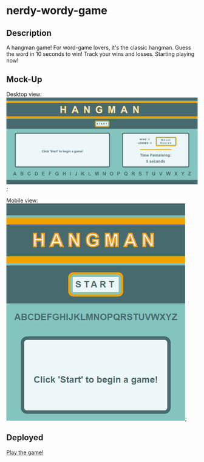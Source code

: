 # nerdy-wordy-game

## Description

A hangman game! For word-game lovers, it's the classic hangman. Guess the word in 10 seconds to win! Track your wins and losses. Starting playing now!

## Mock-Up

Desktop view:
![Hangman game with a start button, a wins and loss tracker and alphabet](./assets/images/desktop-view.png);

Mobile view:
![Mobile view of hangman game with title on page with a start button, a wins and loss tracker and alphabet](./assets/images/mobile-view.png);

## Deployed

[Play the game!](https://merewall.github.io/nerdy-wordy-game/)
